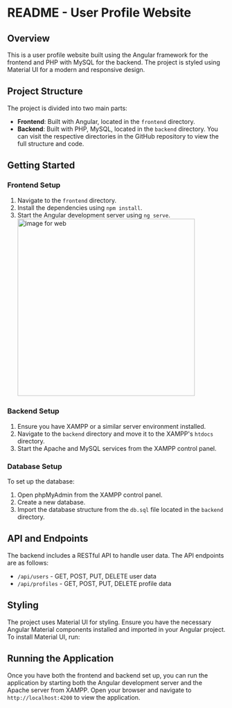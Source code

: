 # README - User Profile Website

## Overview
This is a user profile website built using the Angular framework for the frontend and PHP with MySQL for the backend. The project is styled using Material UI for a modern and responsive design.

## Project Structure
The project is divided into two main parts:
- **Frontend**: Built with Angular, located in the `frontend` directory.
- **Backend**: Built with PHP, MySQL, located in the `backend` directory.
You can visit the respective directories in the GitHub repository to view the full structure and code.

## Getting Started
### Frontend Setup
1. Navigate to the `frontend` directory.
2. Install the dependencies using `npm install`.
3. Start the Angular development server using `ng serve`.
   <img width="409" alt="image for web" src="https://github.com/liyat-1/User-Profile-using-Angular/assets/120402310/aa958a1f-f0e0-4261-adf8-562de4d8fb79">


### Backend Setup
1. Ensure you have XAMPP or a similar server environment installed.
2. Navigate to the `backend` directory and move it to the XAMPP's `htdocs` directory.
3. Start the Apache and MySQL services from the XAMPP control panel.

### Database Setup
To set up the database:
1. Open phpMyAdmin from the XAMPP control panel.
2. Create a new database.
3. Import the database structure from the `db.sql` file located in the `backend` directory.

## API and Endpoints
The backend includes a RESTful API to handle user data. The API endpoints are as follows:
- `/api/users` - GET, POST, PUT, DELETE user data
- `/api/profiles` - GET, POST, PUT, DELETE profile data

## Styling
The project uses Material UI for styling. Ensure you have the necessary Angular Material components installed and imported in your Angular project.
To install Material UI, run:

## Running the Application
Once you have both the frontend and backend set up, you can run the application by starting both the Angular development server and the Apache server from XAMPP. Open your browser and navigate to `http://localhost:4200` to view the application.
